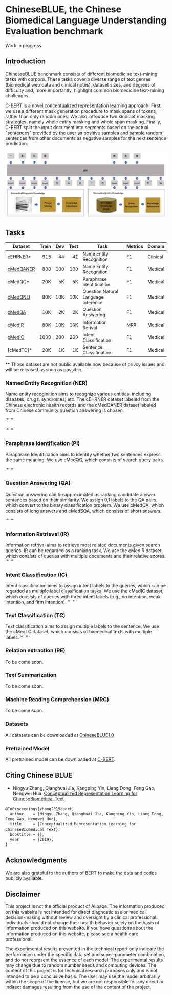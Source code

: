 # ChineseBLUE, the Chinese Biomedical Language Understanding Evaluation benchmark
 
Work in progress

## Introduction

ChinesseBLUE benchmark consists of  different biomedicine text-mining tasks with  corpora.
These tasks cover a diverse range of text genres (biomedical web data and clinical notes), dataset sizes, and degrees of difficulty and, more importantly, highlight common biomedicine text-mining challenges.

C-BERT is a novel conceptualized representation learning approach. First, we use a different mask generation procedure to mask spans of tokens, rather than only random ones. We also introduce two kinds of masking strategies, namely whole entity masking and whole span masking.  Finally, C-BERT split the input document into segments based on the actual "sentences" provided by the user as positive samples and sample random sentences from other documents as negative samples for the next sentence prediction.  

![c-bert model](figs/c_bert_model.jpg)


## Tasks

| Dataset          | Train |  Dev | Test | Task                    | Metrics             | Domain     |
|-----------------|------:|-----:|-----:|-------------------------|---------------------|------------|
| cEHRNER*        |  915  | 44   | 41  | Name Entity Recognition    | F1             | Clinical   |
| [cMedQANER](data/cMedQANER/cMedQANER.tar.gz)          |  800  | 100   | 100  | Name Entity Recognition    | F1             | Medical   |
| cMedQQ*        | 20K   | 5K   | 5K  | Paraphrase Identification   | F1             | Medical   |
| [cMedQNLI](data/cMedQANER/cMedQNLI.tar.gz)        |  80K  |  10K  |10K   | Question Natural Language Inference  | F1             | Medical   |
| [cMedQA](data/cMedQANER/cMedSQA.tar.gz)       | 10K   | 2K   | 2K  | Question Answering    | F1             |Medical    |
| [cMedIR](data/cMedQANER/cMedIR.tar.gz)       |  80K  |  10K  | 10K  | Information Rerival    |     MRR       |Medical    |
| [cMedIC](data/cMedQANER/cMedIC.tar.gz)       |  1000  |  200  | 200  |  Intent Classification   |        F1      | Medical   |
| [cMedTC]*       | 20K   | 1K   | 1K  |  Sentence Classification   |       F1       | Medical   |

** Those dataset are not public available now because of privcy issues and will be released as soon as possible. 

 
### Named Entity Recognition (NER) 

Name entity recoginition aims to recognize various entities, including diseases, drugs, syndromes, etc.   The cEHRNER dataset labeled from the Chinese electronic health records and the cMedQANER dataset labeled from Chinese community question answering is chosen.

'''
'''

'''
'''
### Paraphrase Identification (PI)

Paraphrase Identification aims to identify whether two sentences express the same meaning. We use cMedQQ, which consists of search query pairs. 

'''
'''
 
### Question Answering (QA)

Question answering   can be approximated as ranking candidate answer sentences based on their similarity. We assign 0,1 labels to the QA pairs, which convert to the binary classification problem. We use cMedQA, which consists of long answers and cMedSQA, which consists of short answers.

'''
'''

### Information  Retrieval (IR)

Information retrival  aims to retrieve most related documents given search queries. IR can be regarded as a ranking task.   We use the cMedIR dataset,  which consists of queries with multiple documents and their relative scores. 
'''
'''

### Intent Classification (IC)

Intent classification aims to assign intent labels to the queries, which can be regarded as multiple label classification tasks. We use the cMedIC dataset, which consists of queries with three intent labels (e.g., no intention, weak intention, and firm intention).
'''
'''

### Text Classification (TC)

Text classification aims to assign multiple labels to the sentence. We use the cMedTC dataset, which consists of biomedical texts with multiple labels.
'''
'''

### Relation extraction (RE)
To be come soon. 

### Text  Summarization 
To be come soon. 

### Machine Reading Comprehension (MRC)
To be come soon. 

### Datasets

All datasets can be downloaded at [ChineseBLUE1.0](data/ChineseBLUE.tar.gz)

### Pretrained Model

All pretrained model can be downloaded at [C-BERT](). 

## Citing Chinese BLUE

*  Ningyu Zhang, Qianghuai Jia, Kangping Yin, Liang Dong, Feng Gao, Nengwei Hua. [Conceptualized Representation Learning for ChineseBiomedical Text]()

```
@InProceedings{zhang2019cbert,
  author    = {Ningyu Zhang, Qianghuai Jia, Kangping Yin, Liang Dong, Feng Gao, Nengwei Hua},
  title     = {Conceptualized Representation Learning for ChineseBiomedical Text},
  booktitle = {},
  year      = {2019},
}
```

## Acknowledgments

We are also grateful to the authors of BERT to make the data and codes publicly available. 

## Disclaimer
This project is not the official product of Alibaba. The information produced on this website is not intended for direct diagnostic use or medical decision-making without review and oversight by a clinical professional. Individuals should not change their health behavior solely on the basis of information produced on this website.   If you have questions about the information produced on this website, please see a health care professional. 

The experimental results presented in the technical report only indicate the performance under the specific data set and super-parameter combination, and do not represent the essence of each model. The experimental results may change due to random number seeds and computing devices. The content of this project is for technical research purposes only and is not intended to be a conclusive basis. The user may use the model arbitrarily within the scope of the license, but we are not responsible for any direct or indirect damages resulting from the use of the content of the project.
